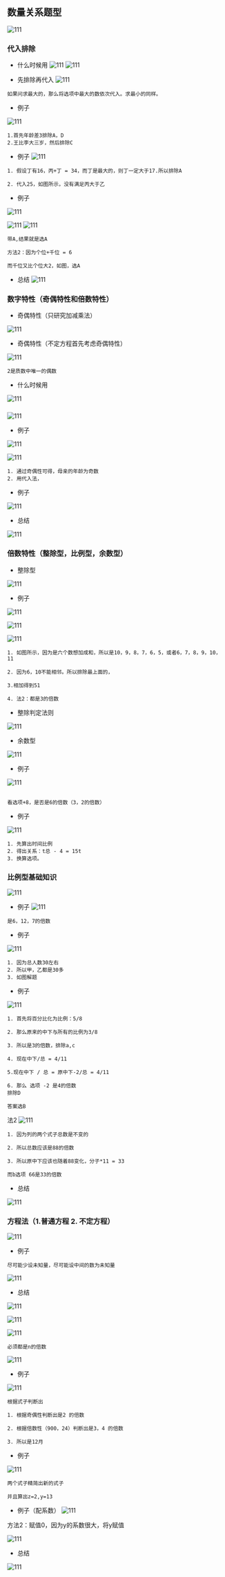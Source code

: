 ## 数量关系题型

![111](../images4/125.png)


### 代入排除

- 什么时候用
![111](../images4/126.png)
![111](../images4/127.png)

- 先排除再代入
![111](../images4/128.png)

```
如果问求最大的，那么将选项中最大的数依次代入。求最小的同样。

```

- 例子

![111](../images4/129.png)

```
1.首先年龄差3排除A，D
2.王比李大三岁，然后排除C
```

- 例子
![111](../images4/130.png)

```
1. 假设丁有16，丙+丁 = 34，而丁是最大的，则丁一定大于17.所以排除A

2. 代入25，如图所示，没有满足丙大于乙
```

- 例子

![111](../images4/130.png)

![111](../images4/131.png)
![111](../images4/132.png)
```
带A,结果就是选A

方法2：因为个位+千位 = 6

而千位又比个位大2，如图，选A
```
- 总结
![111](../images4/133.png)

### 数字特性（奇偶特性和倍数特性）

- 奇偶特性（只研究加减乘法）

![111](../images4/135.png)

- 奇偶特性（不定方程首先考虑奇偶特性）


![111](../images4/136.png)

```
2是质数中唯一的偶数
```
- 什么时候用

![111](../images4/137.png)
###

![111](../images4/138.png)

- 例子

![111](../images4/139.png)

![111](../images4/140.png)

```
1. 通过奇偶性可得，母亲的年龄为奇数
2. 用代入法，
```
- 例子

![111](../images4/141.png)

- 总结

![111](../images4/142.png)

### 倍数特性（整除型，比例型，余数型）

- 整除型

![111](../images4/143.png)

- 例子

![111](../images4/144.png)

![111](../images4/145.jpg)

![111](../images4/146.png)

```
1. 如图所示，因为是六个数想加成和，所以是10，9，8，7，6，5，或者6，7，8，9，10，11

2. 因为6，10不能相邻。所以排除最上面的，

3.相加得到51

4. 法2：都是3的倍数
```

- 整除判定法则

![111](../images4/147.png)

- 余数型

![111](../images4/148.png)

- 例子

![111](../images4/149.png)

```

看选项+8，是否是6的倍数（3，2的倍数）
```

- 例子

![111](../images4/150.png)

```
1. 先算出时间比例
2. 得出关系：t总 - 4 = 15t
3. 换算选项。

```


### 比例型基础知识

![111](../images4/151.png)


- 例子
![111](../images4/152.png)

```
是6，12，7的倍数

```

- 例子

![111](../images4/153.png)

```
1. 因为总人数30左右
2. 所以甲，乙都是30多
3. 如图解题
```

- 例子

![111](../images4/154.png)

```
1. 首先将百分比化为比例：5/8

2. 那么原来的中下与所有的比例为3/8

3. 所以是3的倍数，排除a,c

4. 现在中下/总 = 4/11

5.现在中下 / 总 = 原中下-2/总 = 4/11

6. 那么 选项 -2 是4的倍数
排除D

答案选B

```

法2 
![111](../images4/155.png)

```
1. 因为列的两个式子总数是不变的

2. 所以总数应该是88的倍数

3. 所以原中下应该也随着88变化，分子*11 = 33

而b选项 66是33的倍数

```

- 总结

![111](../images4/156.png)

### 方程法（1.普通方程 2. 不定方程）
![111](../images1/157.png)
- 例子

```
尽可能少设未知量，尽可能设中间的数为未知量

```
![111](../images1/158.png)

- 总结

![111](../images1/159.png)

![111](../images1/160.png)

![111](../images1/161.png)

```
必须都是n的倍数

```

![111](../images1/162.png)

- 例子

![111](../images1/163.png)

```
根据式子判断出

1. 根据奇偶性判断出是2 的倍数

2. 根据倍数性（900，24）判断出是3，4 的倍数

3. 所以是12月

```

- 例子

![111](../images1/164.png)

```
两个式子精简出新的式子

并且算出z=2,y=13

```

- 例子（配系数）
![111](../images1/166.png)

方法2：赋值0，因为y的系数很大，将y赋值

![111](../images1/167.png)


- 总结

![111](../images1/165.png)
